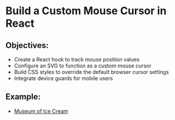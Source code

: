 # Build a Custom Mouse Cursor in React

## Objectives:

- Create a React hook to track mouse position values
- Configure an SVG to function as a custom mouse cursor
- Build CSS styles to override the default browser cursor settings
- Integrate device guards for mobile users

## Example:

- [Museum of Ice Cream](https://www.museumoficecream.com/)
